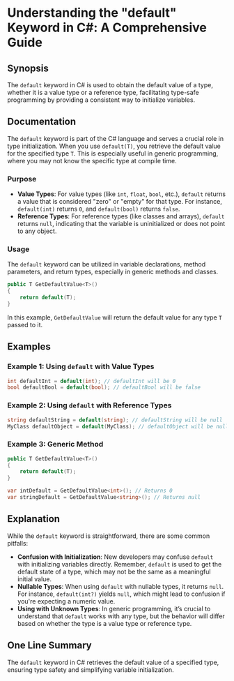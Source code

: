 <!--
Meta Description: # Understanding the "default" Keyword in C#: A Comprehensive Guide ## Synopsis The `default` keyword in C# is used to obtain the default value of a ty...
Meta Keywords: default, type, value, types, returns
-->

# Understanding the "default" Keyword in C#: A Comprehensive Guide

## Synopsis
The `default` keyword in C# is used to obtain the default value of a type, whether it is a value type or a reference type, facilitating type-safe programming by providing a consistent way to initialize variables.

## Documentation
The `default` keyword is part of the C# language and serves a crucial role in type initialization. When you use `default(T)`, you retrieve the default value for the specified type `T`. This is especially useful in generic programming, where you may not know the specific type at compile time. 

### Purpose
- **Value Types**: For value types (like `int`, `float`, `bool`, etc.), `default` returns a value that is considered "zero" or "empty" for that type. For instance, `default(int)` returns `0`, and `default(bool)` returns `false`.
- **Reference Types**: For reference types (like classes and arrays), `default` returns `null`, indicating that the variable is uninitialized or does not point to any object.

### Usage
The `default` keyword can be utilized in variable declarations, method parameters, and return types, especially in generic methods and classes.

```csharp
public T GetDefaultValue<T>()
{
    return default(T);
}
```

In this example, `GetDefaultValue` will return the default value for any type `T` passed to it.

## Examples

### Example 1: Using `default` with Value Types
```csharp
int defaultInt = default(int); // defaultInt will be 0
bool defaultBool = default(bool); // defaultBool will be false
```

### Example 2: Using `default` with Reference Types
```csharp
string defaultString = default(string); // defaultString will be null
MyClass defaultObject = default(MyClass); // defaultObject will be null
```

### Example 3: Generic Method
```csharp
public T GetDefaultValue<T>()
{
    return default(T);
}

var intDefault = GetDefaultValue<int>(); // Returns 0
var stringDefault = GetDefaultValue<string>(); // Returns null
```

## Explanation
While the `default` keyword is straightforward, there are some common pitfalls:

- **Confusion with Initialization**: New developers may confuse `default` with initializing variables directly. Remember, `default` is used to get the default state of a type, which may not be the same as a meaningful initial value.
- **Nullable Types**: When using `default` with nullable types, it returns `null`. For instance, `default(int?)` yields `null`, which might lead to confusion if you're expecting a numeric value.
- **Using with Unknown Types**: In generic programming, it’s crucial to understand that `default` works with any type, but the behavior will differ based on whether the type is a value type or reference type.

## One Line Summary
The `default` keyword in C# retrieves the default value of a specified type, ensuring type safety and simplifying variable initialization.